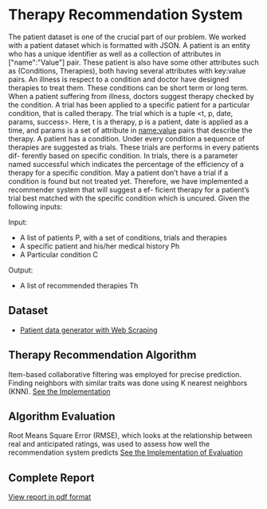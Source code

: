 # Therapy Recommendation System
The patient dataset is one of the crucial part of our problem. We worked with a patient dataset which is formatted with JSON. A patient is an entity who has a unique identifier as well as a collection of attributes in ["name":"Value"] pair. These patient is also have some other attributes such as (Conditions, Therapies), both having several attributes with key:value pairs. An illness is respect to a condition and doctor have designed therapies to treat them. These conditions can be short term or long term. When a patient suffering from illness, doctors suggest therapy checked by the condition. A trial has been applied to a specific patient for a particular condition, that is called therapy. The trial which is a tuple <t, p, date, params, success>. Here, t is a therapy, p is a patient, date is applied as a time, and params is a set of attribute in <name:value> pairs that describe the therapy. A patient has a condition. Under every condition a sequence of therapies are suggested as trials. These trials are performs in every patients dif- ferently based on specific condition. In trials, there is a parameter named successful which indicates the percentage of the efficiency of a therapy for a specific condition. May a patient don’t have a trial if a condition is found but not treated yet. Therefore, we have implemented a recommender system that will suggest a ef- ficient therapy for a patient’s trial best matched with the specific condition which is uncured. Given the following inputs:

Input:
* A list of patients P, with a set of conditions, trials and therapies
* A specific patient and his/her medical history Ph
* A Particular condition C

Output:
* A list of recommended therapies Th

## Dataset
* [Patient data generator with Web Scraping](https://github.com/azgarshuvo/patient-data-generator)

## Therapy Recommendation Algorithm
Item-based collaborative filtering was employed for precise prediction. Finding neighbors with similar traits was done using K nearest neighbors (KNN). 
[See the Implementation](https://github.com/azgarshuvo/therapy-recommendation-system/blob/main/recommendation-system.ipynb)

## Algorithm Evaluation
Root Means Square Error (RMSE), which looks at the relationship between real and anticipated ratings, was used to assess how well the recommendation system predicts
[See the Implementation of Evaluation](https://github.com/azgarshuvo/therapy-recommendation-system/blob/main/evaluation-of-recommendation-system.ipynb)

## Complete Report
[View report in pdf format](https://github.com/azgarshuvo/therapy-recommendation-system/blob/main/report/Therapy_Recommendation_System.pdf)

